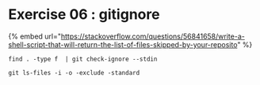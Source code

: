 # Exercise 06 : gitignore

{% embed url="https://stackoverflow.com/questions/56841658/write-a-shell-script-that-will-return-the-list-of-files-skipped-by-your-reposito" %}

```
find . -type f  | git check-ignore --stdin
```

```
git ls-files -i -o -exclude -standard
```
